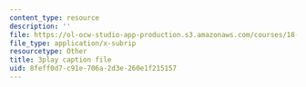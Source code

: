 ```yaml
---
content_type: resource
description: ''
file: https://ol-ocw-studio-app-production.s3.amazonaws.com/courses/18-01sc-single-variable-calculus-fall-2010/8feff0d7c91e706a2d3e260e1f215157_ryLdyDrBfvI.srt
file_type: application/x-subrip
resourcetype: Other
title: 3play caption file
uid: 8feff0d7-c91e-706a-2d3e-260e1f215157
---
```

